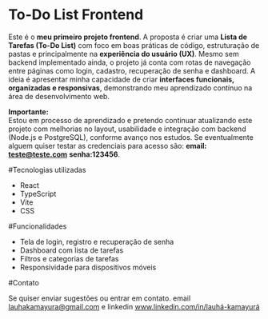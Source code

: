 # To-Do List Frontend

Este é o **meu primeiro projeto frontend**. 
A proposta é criar uma **Lista de Tarefas (To-Do List)** com foco em boas práticas de código, estruturação de pastas e principalmente na **experiência do usuário (UX)**.
Mesmo sem backend implementado ainda, o projeto já conta com rotas de navegação entre páginas como login, cadastro, recuperação de senha e dashboard.
A ideia é apresentar minha capacidade de criar **interfaces funcionais, organizadas e responsivas**, demonstrando meu aprendizado contínuo na área de desenvolvimento web.

**Importante:**  
Estou em processo de aprendizado e pretendo continuar atualizando este projeto com melhorias no layout, usabilidade e integração com backend (Node.js e PostgreSQL), conforme avanço nos estudos.
Se eventualmente alguem quiser testar as credenciais para acesso são:  **email: teste@teste.com** **senha:123456**.

#Tecnologias utilizadas

- React
- TypeScript
- Vite
- CSS

#Funcionalidades

- Tela de login, registro e recuperação de senha
- Dashboard com lista de tarefas
- Filtros e categorias de tarefas
- Responsividade para dispositivos móveis

#Contato

Se quiser enviar sugestões ou entrar em contato.
email lauhakamayura@gmail.com e linkedin www.linkedin.com/in/lauhá-kamayurá







